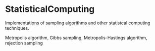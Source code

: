 # StatisticalComputing
Implementations of sampling algorithms and other statistcal computing techniques.

Metropolis algorithm, Gibbs sampling, Metropolis-Hastings algorithm, rejection sampling

